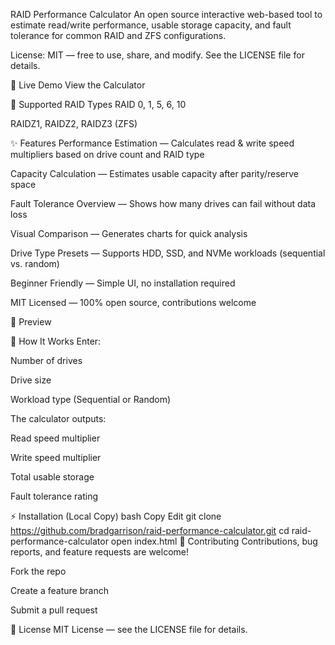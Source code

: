 RAID Performance Calculator
An open source interactive web-based tool to estimate read/write performance, usable storage capacity, and fault tolerance for common RAID and ZFS configurations.

License: MIT — free to use, share, and modify. See the LICENSE file for details.

🚀 Live Demo
View the Calculator

💽 Supported RAID Types
RAID 0, 1, 5, 6, 10

RAIDZ1, RAIDZ2, RAIDZ3 (ZFS)

✨ Features
Performance Estimation — Calculates read & write speed multipliers based on drive count and RAID type

Capacity Calculation — Estimates usable capacity after parity/reserve space

Fault Tolerance Overview — Shows how many drives can fail without data loss

Visual Comparison — Generates charts for quick analysis

Drive Type Presets — Supports HDD, SSD, and NVMe workloads (sequential vs. random)

Beginner Friendly — Simple UI, no installation required

MIT Licensed — 100% open source, contributions welcome

📸 Preview

📖 How It Works
Enter:

Number of drives

Drive size

Workload type (Sequential or Random)

The calculator outputs:

Read speed multiplier

Write speed multiplier

Total usable storage

Fault tolerance rating

⚡ Installation (Local Copy)
bash
Copy
Edit
git clone https://github.com/bradgarrison/raid-performance-calculator.git
cd raid-performance-calculator
open index.html
🤝 Contributing
Contributions, bug reports, and feature requests are welcome!

Fork the repo

Create a feature branch

Submit a pull request

📜 License
MIT License — see the LICENSE file for details.

